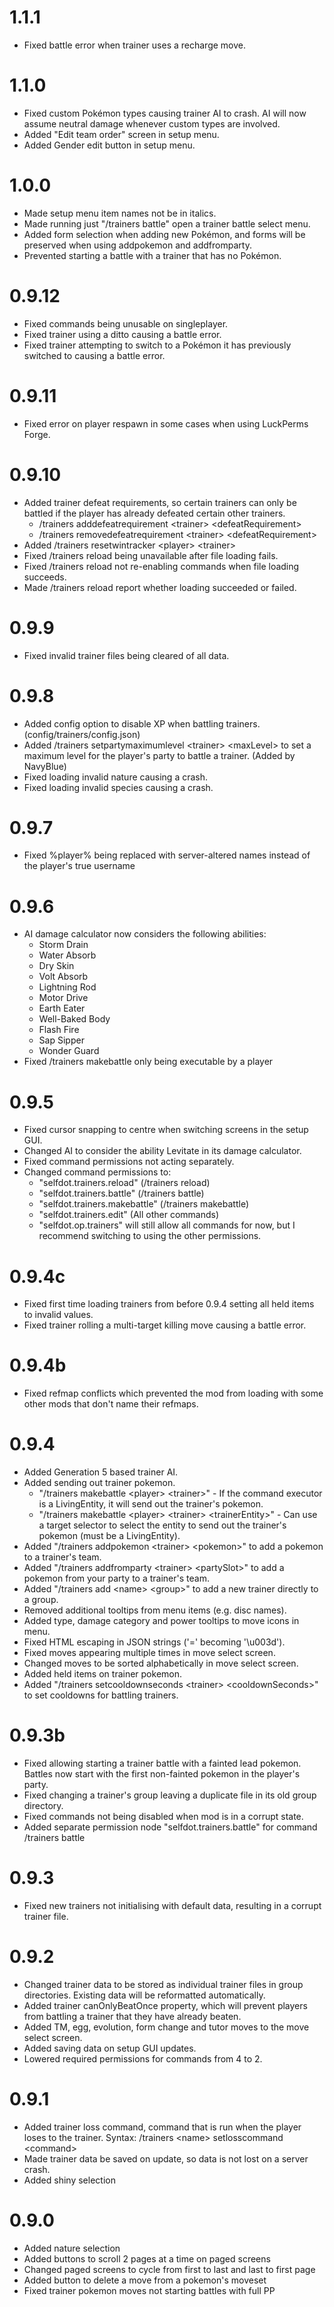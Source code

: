 # 1.1.1
- Fixed battle error when trainer uses a recharge move.

# 1.1.0
- Fixed custom Pokémon types causing trainer AI to crash. AI will now assume neutral damage whenever custom types are involved.
- Added "Edit team order" screen in setup menu.
- Added Gender edit button in setup menu.

# 1.0.0
- Made setup menu item names not be in italics.
- Made running just "/trainers battle" open a trainer battle select menu.
- Added form selection when adding new Pokémon, and forms will be preserved when using addpokemon and addfromparty.
- Prevented starting a battle with a trainer that has no Pokémon.

# 0.9.12
- Fixed commands being unusable on singleplayer.
- Fixed trainer using a ditto causing a battle error.
- Fixed trainer attempting to switch to a Pokémon it has previously switched to causing a battle error.

# 0.9.11
- Fixed error on player respawn in some cases when using LuckPerms Forge.

# 0.9.10
- Added trainer defeat requirements, so certain trainers can only be battled if the player has already defeated certain other trainers.
  - /trainers adddefeatrequirement \<trainer\> \<defeatRequirement\>
  - /trainers removedefeatrequirement \<trainer\> \<defeatRequirement\>
- Added /trainers resetwintracker \<player\> \<trainer\>
- Fixed /trainers reload being unavailable after file loading fails.
- Fixed /trainers reload not re-enabling commands when file loading succeeds.
- Made /trainers reload report whether loading succeeded or failed.

# 0.9.9
- Fixed invalid trainer files being cleared of all data.

# 0.9.8
- Added config option to disable XP when battling trainers. (config/trainers/config.json)
- Added /trainers setpartymaximumlevel \<trainer\> \<maxLevel\> to set a maximum level for the player's party to battle a trainer. (Added by NavyBlue)
- Fixed loading invalid nature causing a crash.
- Fixed loading invalid species causing a crash.

# 0.9.7
- Fixed %player% being replaced with server-altered names instead of the player's true username

# 0.9.6
- AI damage calculator now considers the following abilities:
  - Storm Drain
  - Water Absorb
  - Dry Skin
  - Volt Absorb
  - Lightning Rod
  - Motor Drive
  - Earth Eater
  - Well-Baked Body
  - Flash Fire
  - Sap Sipper
  - Wonder Guard
- Fixed /trainers makebattle only being executable by a player

# 0.9.5
- Fixed cursor snapping to centre when switching screens in the setup GUI.
- Changed AI to consider the ability Levitate in its damage calculator.
- Fixed command permissions not acting separately.
- Changed command permissions to:
  - "selfdot.trainers.reload" (/trainers reload)
  - "selfdot.trainers.battle" (/trainers battle)
  - "selfdot.trainers.makebattle" (/trainers makebattle)
  - "selfdot.trainers.edit" (All other commands)
  - "selfdot.op.trainers" will still allow all commands for now, but I recommend switching to using the other permissions.

# 0.9.4c
- Fixed first time loading trainers from before 0.9.4 setting all held items to invalid values.
- Fixed trainer rolling a multi-target killing move causing a battle error.

# 0.9.4b
- Fixed refmap conflicts which prevented the mod from loading with some other mods that don't name their refmaps.

# 0.9.4
- Added Generation 5 based trainer AI.
- Added sending out trainer pokemon.
  - "/trainers makebattle \<player\> \<trainer\>" - If the command executor is a LivingEntity, it will send out the trainer's pokemon.
  - "/trainers makebattle \<player\> \<trainer\> \<trainerEntity\>" - Can use a target selector to select the entity to send out the trainer's pokemon (must be a LivingEntity).
- Added "/trainers addpokemon \<trainer\> \<pokemon\>" to add a pokemon to a trainer's team.
- Added "/trainers addfromparty \<trainer\> \<partySlot\>" to add a pokemon from your party to a trainer's team.
- Added "/trainers add \<name\> \<group\>" to add a new trainer directly to a group.
- Removed additional tooltips from menu items (e.g. disc names).
- Added type, damage category and power tooltips to move icons in menu.
- Fixed HTML escaping in JSON strings ('=' becoming '\\u003d').
- Fixed moves appearing multiple times in move select screen.
- Changed moves to be sorted alphabetically in move select screen.
- Added held items on trainer pokemon.
- Added "/trainers setcooldownseconds \<trainer\> \<cooldownSeconds\>" to set cooldowns for battling trainers.

# 0.9.3b
- Fixed allowing starting a trainer battle with a fainted lead pokemon. Battles now start with the first non-fainted pokemon in the player's party.
- Fixed changing a trainer's group leaving a duplicate file in its old group directory.
- Fixed commands not being disabled when mod is in a corrupt state.
- Added separate permission node "selfdot.trainers.battle" for command /trainers battle

# 0.9.3
- Fixed new trainers not initialising with default data, resulting in a corrupt trainer file.

# 0.9.2
- Changed trainer data to be stored as individual trainer files in group directories. Existing data will be reformatted automatically.
- Added trainer canOnlyBeatOnce property, which will prevent players from battling a trainer that they have already beaten.
- Added TM, egg, evolution, form change and tutor moves to the move select screen.
- Added saving data on setup GUI updates.
- Lowered required permissions for commands from 4 to 2.

# 0.9.1
- Added trainer loss command, command that is run when the player loses to the trainer. Syntax: /trainers \<name\> setlosscommand \<command\>
- Made trainer data be saved on update, so data is not lost on a server crash.
- Added shiny selection

# 0.9.0
- Added nature selection
- Added buttons to scroll 2 pages at a time on paged screens
- Changed paged screens to cycle from first to last and last to first page
- Added button to delete a move from a pokemon's moveset
- Fixed trainer pokemon moves not starting battles with full PP
